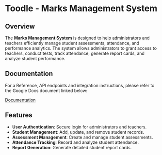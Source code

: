 # Toodle - Marks Management System

## Overview
The **Marks Management System** is designed to help administrators and teachers efficiently manage student assessments, attendance, and performance analytics. The system allows administrators to grant access to teachers, conduct tests, track attendance, generate report cards, and analyze student performance.

## Documentation
For a Reference, API endpoints and integration instructions, please refer to the Google Docs document linked below:

[Documentation](https://docs.google.com/document/d/1tyEqru_Kz8c4sWjRiS627pIcNEKaiCpy5nFKvcXIhQE/edit?usp=sharing)

## Features
- **User Authentication**: Secure login for administrators and teachers.
- **Student Management**: Add, update, and remove student records.
- **Assessment Management**: Create and manage student assessments.
- **Attendance Tracking**: Record and analyze student attendance.
- **Report Generation**: Generate detailed student report cards.

